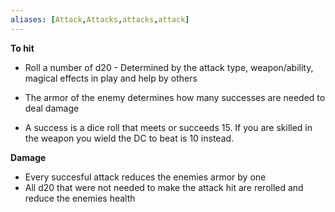 ```yaml
---
aliases: [Attack,Attacks,attacks,attack]
---
```

**To hit**

-   Roll a number of d20
		-   Determined by the attack type, weapon/ability, magical effects in play and help by others

-   The armor of the enemy determines how many successes are needed to deal damage
-   A success is a dice roll that meets or succeeds 15. If you are skilled in the weapon you wield the DC to beat is 10 instead.

**Damage**
-   Every succesful attack reduces the enemies armor by one
-   All d20 that were not needed to make the attack hit are rerolled and reduce the enemies health
